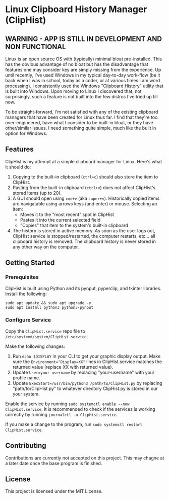 # Linux Clipboard History Manager (ClipHist)

## WARNING - APP IS STILL IN DEVELOPMENT AND NON FUNCTIONAL

Linux is an open source OS with (typically) minimal bloat pre-installed. This has the obvious advantage of no bloat but has the disadvantage that features one may consider key are simply missing from the experience. Up until recently, I've used Windows in my typical day-to-day work-flow (be it back when I was in school, today as a coder, or at various times I am word processing). I consistently used the Windows "Clipboard History" utility that is built into Windows. Upon moving to Linux I discovered that, not surprisingly, such a feature is not built into the few distros I've tried up till now.

To be straight-forward, I'm not satisfied with any of the existing clipboard managers that have been created for Linux thus far. I find that they're too over-engineered, have what I consider to be built-in bloat, or they have other/similar issues. I need something quite simple, much like the built in option for Windows.

## Features

ClipHist is my attempt at a simple clipboard manager for Linux. Here's what it should do:

1. Copying to the built-in clipboard (`ctrl+c`) should also store the item to ClipHist.
2. Pasting from the built-in clipboard (`ctrl+v`) does not affect ClipHist's stored items (up to 20).
3. A GUI should open using `cmd+v` (aka `super+v`). Historically copied items are navigatable using arrows keys (and enter) or mouse. Selecting an item:
    - Moves it to the "most recent" spot in ClipHist
    - Pastes it into the current selected field
    - "Copies" that item to the system's built-in clipboard
4. The history is stored in active memory. As soon as the user logs out, ClipHist service is stopped/restarted, the computer restarts, etc... all clipboard history is removed. The clipboard history is never stored in any other way on the computer.

## Getting Started

### Prerequisites

ClipHist is built using Python and its pynput, pyperclip, and tkinter libraries. Install the following:

```console
sudo apt update && sudo apt upgrade -y
sudo apt install python3 python3-pynput 
```

### Configure Service

Copy the `ClipHist.service` repo file to `/etc/systemd/system/ClipHist.service`.

Make the following changes:

1. Run `echo $DISPLAY` in your CLI to get your graphic display output. Make sure the `Environment="Display=XX"` lines in ClipHist.service matches the returned value (replace XX with returned value).
2. Update `User=your-username` by replacing "your-username" with your profile name.
3. Update `ExecStart=/usr/bin/python3 /path/to/ClipHist.py` by replacing "path/to/ClipHist.py" to whatever directory ClipHist.py is stored in our your system.

Enable the service by running `sudo systemctl enable --now ClipHist.service`. It is recommended to check if the services is working correctly by running `journalctl -u ClipHist.service`.

If you make a change to the program, run `sudo systemctl restart ClipHist.service`.

## Contributing

Contributions are currently not accepted on this project. This may chagne at a later date once the base program is finished.

## License

This project is licensed under the MIT License.
